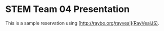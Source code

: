 # STEM Team 04 Presentation
This is a sample reservation using [http://raybo.org/rayveal](RayVealJS).